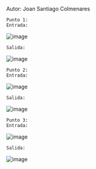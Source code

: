 Autor: Joan Santiago Colmenares

    Punto 1:
    Entrada:

![image](https://github.com/user-attachments/assets/5b323a71-68fd-4b2c-9522-41ce864f7b7f)

    Salida:

![image](https://github.com/user-attachments/assets/9ed361ed-6a40-441e-92d8-211f110b395a)

    Punto 2:
    Entrada:

![image](https://github.com/user-attachments/assets/9ef5db9b-0af6-4259-8a14-d8fb38da090d)
    
    Salida:

![image](https://github.com/user-attachments/assets/b702b76a-e34e-4f06-9fa7-f7414a297c93)

    Punto 3:
    Entrada:

![image](https://github.com/user-attachments/assets/9ef5db9b-0af6-4259-8a14-d8fb38da090d)

    Salida:

![image](https://github.com/user-attachments/assets/d5d323db-8c2e-40ec-9bda-7549e14f4220)

